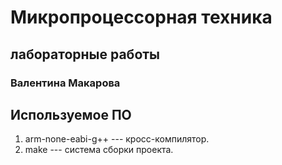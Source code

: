 # Микропроцессорная техника
## лабораторные работы

### Валентина Макарова

## Используемое ПО

1. arm-none-eabi-g++ --- кросс-компилятор.
1. make --- система сборки проекта.

